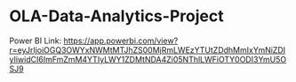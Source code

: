 # OLA-Data-Analytics-Project


Power BI Link: https://app.powerbi.com/view?r=eyJrIjoiOGQ3OWYxNWMtMTJhZS00MjRmLWEzYTUtZDdhMmIxYmNiZDIyIiwidCI6ImFmZmM4YTIyLWY1ZDMtNDA4Zi05NThlLWFiOTY0ODI3YmU5OSJ9
